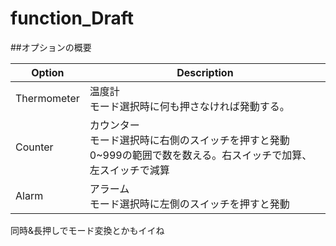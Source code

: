 # function_Draft  

##オプションの概要

 Option | Description  
 --- | ---  
 Thermometer | 温度計　<br> モード選択時に何も押さなければ発動する。  
 Counter | カウンター<br>モード選択時に右側のスイッチを押すと発動<br>0~999の範囲で数を数える。右スイッチで加算、左スイッチで減算  
 Alarm | アラーム <br> モード選択時に左側のスイッチを押すと発動<br>  

同時&長押しでモード変換とかもイイね

